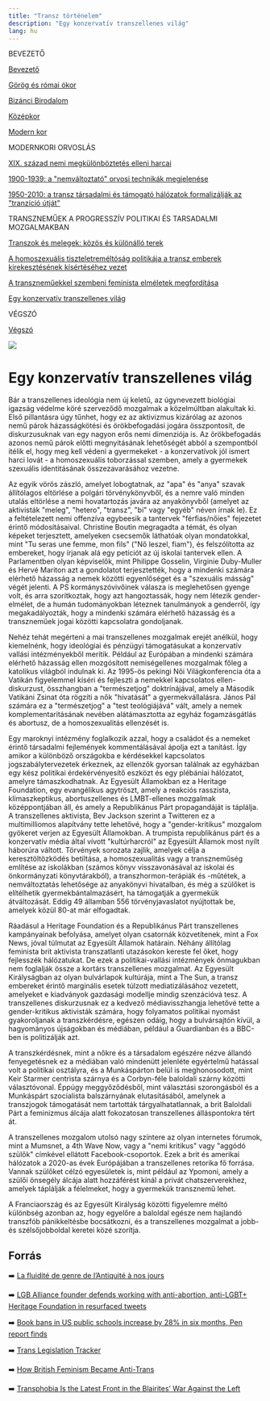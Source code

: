 ```yaml
---
title: "Transz történelem"
description: "Egy konzervatív transzellenes világ"
lang: hu
---
```


<div class="floating-columns">

<div class="floating-bar">


BEVEZETŐ

[Bevezető](/#/entry?id=transz-tortenelem)

[Görög és római ókor](/#/entry?id=transz-tortenelem-gorog-es-romai-okor)

[Bizánci Birodalom](/#/entry?id=transz-tortenelem-bizanci-birodalom)

[Középkor](/#/entry?id=transz-tortenelem-kozepkor)

[Modern kor](/#/entry?id=transz-tortenelem-modern-kor)

MODERNKORI ORVOSLÁS

[XIX. század nemi megkülönböztetés elleni harcai](/#/entry?id=transz-tortenelem-xix-szazad)

[1900-1939: a "nemváltoztató" orvosi technikák megjelenése](/#/entry?id=transz-tortenelem-nemvaltoztato-orvosi-technikak-megjelenese)

[1950-2010: a transz társadalmi és támogató hálózatok formalizálják az "tranzíció útját"](/#/entry?id=transz-tortenelem-xx-szazad)

TRANSZNEMŰEK A PROGRESSZÍV POLITIKAI ÉS TARSADALMI MOZGALMAKBAN

[Transzok és melegek: közös és különálló terek](/#/entry?id=transz-tortenelem-transzok-es-melegek)

[A homoszexuális tiszteletreméltóság politikája a transz emberek kirekesztésének kísértéséhez vezet](/#/entry?id=transz-tortenelem-meleg-tisztelet-transz-kirekesztes)

[A transzneműekkel szembeni feminista elméletek megfordítása](/#/entry?id=transz-tortenelem-feminista-elmeletek-megforditasa)

[Egy konzervatív transzellenes világ](/#/entry?id=transz-tortenelem-konzervativ-transzellenes-vilag)

VÉGSZÓ

[Végszó](/#/entry?id=transz-tortenelem-konkluzio)


</div>

<div class="wiki-content">

<div class="header-image"><img src="assets/images/undraw_moving.svg" /></div>

# Egy konzervatív transzellenes világ

Bár a transzellenes ideológia nem új keletű, az úgynevezett biológiai igazság védelme köré szerveződő mozgalmak a közelmúltban alakultak ki. Első pillantásra úgy tűnhet, hogy ez az aktivizmus kizárólag az azonos nemű párok házasságkötési és örökbefogadási jogára összpontosít, de diskurzusuknak van egy nagyon erős nemi dimenziója is. Az örökbefogadás azonos nemű párok előtti megnyitásának lehetőségét abból a szempontból ítélik el, hogy meg kell védeni a gyermekeket - a konzervatívok jól ismert harci lovát - a homoszexuális toborzással szemben, amely a gyermekek szexuális identitásának összezavarásához vezetne.

Az egyik vörös zászló, amelyet lobogtatnak, az "apa" és "anya" szavak állítólagos eltörlése a polgári törvénykönyvből, és a nemre való minden utalás eltörlése a nemi hovatartozás javára az anyakönyvből (amelyet az aktivisták "meleg", "hetero", "transz", "bi" vagy "egyéb" néven írnak le). Ez a feltételezett nemi offenzíva egybeesik a tantervek "férfias/nőies" fejezetet érintő módosításaival. Christine Boutin megragadta a témát, és olyan képeket terjesztett, amelyeken csecsemők láthatóak olyan mondatokkal, mint "Tu seras une femme, mon fils" ("Nő leszel, fiam"), és felszólította az embereket, hogy írjanak alá egy petíciót az új iskolai tantervek ellen. A Parlamentben olyan képviselők, mint Philippe Gosselin, Virginie Duby-Muller és Hervé Mariton azt a gondolatot terjesztették, hogy a mindenki számára elérhető házasság a nemek közötti egyenlőséget és a "szexuális másság" végét jelenti. A PS kormányszóvivőinek válasza is meglehetősen gyenge volt, és arra szorítkoztak, hogy azt hangoztassák, hogy nem létezik gender-elmélet, de a humán tudományokban léteznek tanulmányok a genderről, így megakadályozták, hogy a mindenki számára elérhető házasság és a transzneműek jogai közötti kapcsolatra gondoljanak.

Nehéz tehát megérteni a mai transzellenes mozgalmak erejét anélkül, hogy kiemelnénk, hogy ideológiai és pénzügyi támogatásukat a konzervatív vallási intézményekből merítik. Például az Európában a mindenki számára elérhető házasság ellen mozgósított nemiségellenes mozgalmak főleg a katolikus világból indulnak ki. Az 1995-ös pekingi Női Világkonferencia óta a Vatikán figyelemmel kíséri és fejleszti a nemekkel kapcsolatos ellen-diskurzust, összhangban a "természetjog" doktrínájával, amely a Második Vatikáni Zsinat óta rögzíti a nők "hivatását" a gyermekvállalásra. János Pál számára ez a "természetjog" a "test teológiájává" vált, amely a nemek komplementaritásának nevében alátámasztotta az egyház fogamzásgátlás és abortusz, de a homoszexualitás ellenzését is.

Egy maroknyi intézmény foglalkozik azzal, hogy a családot és a nemeket érintő társadalmi fejlemények kommentálásával ápolja ezt a tanítást. Így amikor a különböző országokba e kérdésekkel kapcsolatos jogszabálytervezetek érkeznek, az ellenzők gyorsan találnak az egyházban egy kész politikai érdekérvényesítő eszközt és egy plébániai hálózatot, amelyre támaszkodhatnak. Az Egyesült Államokban ez a Heritage Foundation, egy evangélikus agytröszt, amely a reakciós rasszista, klímaszkeptikus, abortuszellenes és LMBT-ellenes mozgalmak középpontjában áll, és amely a Republikánus Párt propagandáját is táplálja. A transzellenes aktivista, Bev Jackson szerint a Twitteren ez a multimilliomos alapítvány tette lehetővé, hogy a "gender-kritikus" mozgalom gyökeret verjen az Egyesült Államokban. A trumpista republikánus párt és a konzervatív média által vívott "kultúrharcról" az Egyesült Államok most nyílt háborúra váltott. Törvények sorozata zajlik, amelyek célja a keresztöltözködés betiltása, a homoszexualitás vagy a transzneműség említése az iskolákban (számos könyv visszavonásával az iskolai és önkormányzati könyvtárakból), a transzhormon-terápiák és -műtétek, a nemváltoztatás lehetősége az anyakönyvi hivatalban, és még a szülőket is elítélhetik gyermekbántalmazásért, ha támogatják a gyermekük átváltozását. Eddig 49 államban 556 törvényjavaslatot nyújtottak be, amelyek közül 80-at már elfogadtak.

Ráadásul a Heritage Foundation és a Republikánus Párt transzellenes kampányainak befolyása, amelyet olyan csatornák közvetítenek, mint a Fox News, jóval túlmutat az Egyesült Államok határain. Néhány állítólag feminista brit aktivista transzatlanti utazásokon kereste fel őket, hogy fejlesszék hálózatukat. De ezek a politikai-vallási intézmények önmagukban nem foglalják össze a kortárs transzellenes mozgalmat. Az Egyesült Királyságban az olyan bulvárlapok kultúrája, mint a The Sun, a transz embereket érintő marginális esetek túlzott mediatizálásához vezetett, amelyeket e kiadványok gazdasági modellje mindig szenzációvá tesz. A transzellenes diskurzusnak ez a kedvező médiavisszhangja lehetővé tette a gender-kritikus aktivisták számára, hogy folyamatos politikai nyomást gyakoroljanak a transzkérdésre, egészen odáig, hogy a bulvársajtón kívül, a hagyományos újságokban és médiában, például a Guardianban és a BBC-ben is politizálják azt.

A transzkérdésnek, mint a nőkre és a társadalom egészére nézve állandó fenyegetésnek ez a médiában való mindenütt jelenléte egyértelmű hatással volt a politikai osztályra, és a Munkáspárton belül is meghonosodott, mint Keir Starmer centrista szárnya és a Corbyn-féle baloldali szárny közötti választóvonal. Éppúgy meggyőződésből, mint választási szorongásból és a Munkáspárt szocialista balszárnyának elutasításából, amelynek a transzjogok támogatását nem tartották tárgyalhatatlannak, a brit Baloldali Párt a feminizmus álcája alatt fokozatosan transzellenes álláspontokra tért át.

A transzellenes mozgalom utolsó nagy színtere az olyan internetes fórumok, mint a Mumsnet, a 4th Wave Now, vagy a "nemi kritikus" vagy "aggódó szülők" címkével ellátott Facebook-csoportok. Ezek a brit és amerikai hálózatok a 2020-as évek Európájában a transzellenes retorika fő forrása. Vannak szülőket célzó egyesületek is, mint például az Ypomoni, amely a szülői önsegély álcája alatt hozzáférést kínál a privát chatszerverekhez, amelyek táplálják a félelmeket, hogy a gyermekük transznemű lehet.

A Franciaország és az Egyesült Királyság közötti figyelemre méltó különbség azonban az, hogy egyelőre a baloldal egésze nem hajlandó transzfób pánikkeltésbe bocsátkozni, és a transzellenes mozgalmat a jobb- és szélsőjobboldal keretei közé szorítja.


## Forrás

➡️ [La fluidité de genre de l’Antiquité à nos jours](https://institutlaboetie.fr/wp-content/uploads/2023/06/NOTE-ILB-LGBT-1.pdf)

➡️ [LGB Alliance founder defends working with anti-abortion, anti-LGBT+ Heritage Foundation in resurfaced tweets](https://www.thepinknews.com/2020/08/21/lgb-alliance-founder-bev-jackson-heritage-foundation-tweets/)

️➡️ [Book bans in US public schools increase by 28% in six months, Pen report finds](https://www.theguardian.com/books/2023/apr/20/book-bans-us-public-schools-increase-pen-america)

➡️ [Trans Legislation Tracker](https://translegislation.com)

➡️ [How British Feminism Became Anti-Trans](https://www.nytimes.com/2019/02/07/opinion/terf-trans-women-britain.html)

➡️ [Transphobia Is the Latest Front in the Blairites’ War Against the Left](https://jacobin.com/2021/10/uk-labour-party-transphobia-starmer-duffield-terfs)

</div>